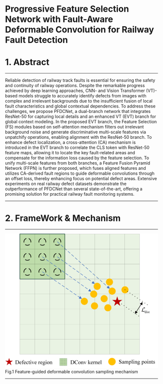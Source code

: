 # Progressive Feature Selection Network with Fault-Aware Deformable Convolution for Railway Fault Detection
# 1. Abstract
***
Reliable detection of railway track faults is essential for ensuring the safety and continuity of railway operations. Despite the remarkable progress achieved by deep learning approaches, CNN- and Vision Transformer (VT)-based models struggle to accurately identify defects from images with complex and irrelevant backgrounds due to the insufficient fusion of local fault characteristics and global contextual dependencies. To address these challenges, we propose PFDCNet, a dual-branch network that integrates ResNet-50 for capturing local details and an enhanced VT (EVT) branch for global context modeling. In the proposed EVT branch, the Feature Selection (FS) modules based on self-attention mechanism filters out irrelevant background noise and generate discriminative multi-scale features via unpatchify operations, enabling alignment with the ResNet-50 branch. To enhance defect localization, a cross-attention (CA) mechanism is introduced in the EVT branch to correlate the CLS token with ResNet-50 feature maps, allowing it to locate the key fault-related areas and compensate for the information loss caused by the feature selection. To unify multi-scale features from both branches, a Feature Fusion Pyramid Network (FFPN) is further proposed, which fuses aligned features and utilizes CA-derived fault regions to guide deformable convolutions through an offset loss, thereby enhancing focus on potential defect areas. Extensive experiments on real railway defect datasets demonstrate the outperformance of PFDCNet than several state-of-the-art, offering a promising solution for practical railway fault monitoring systems.
***
# 2. FrameWork & Mechanism
***
![](https://github.com/sjh551/PFDCNet/blob/main/mechanism.png)
Fig.1 Feature-guided deformable convolution sampling mechanism
***
